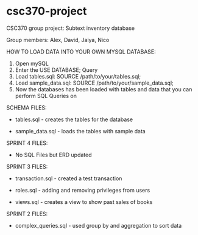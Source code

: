 # csc370-project
CSC370 group project: Subtext inventory database

Group members: Alex, David, Jaiya, Nico

HOW TO LOAD DATA INTO YOUR OWN MYSQL DATABASE:

1. Open mySQL
2. Enter the USE DATABASE; Query
3. Load tables.sql: SOURCE /path/to/your/tables.sql;
4. Load sample_data.sql: SOURCE /path/to/your/sample_data.sql;
5. Now the databases has been loaded with tables and data that you can perform SQL Queries on

SCHEMA FILES: 

- tables.sql - creates the tables for the database 

- sample_data.sql - loads the tables with sample data

SPRINT 4 FILES: 

- No SQL Files but ERD updated

SPRINT 3 FILES: 

- transaction.sql - created a test transaction 

- roles.sql - adding and removing privileges from users

- views.sql - creates a view to show past sales of books 

SPRINT 2 FILES: 

- complex_queries.sql - used group by and aggregation to sort data 



